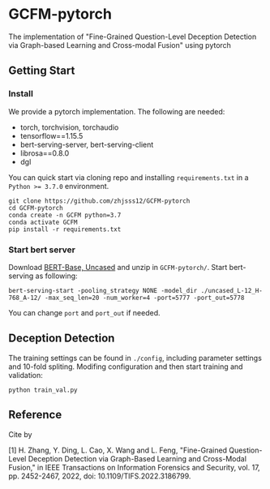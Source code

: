 # GCFM-pytorch
The implementation of "Fine-Grained Question-Level Deception Detection via Graph-based Learning and Cross-modal Fusion" using pytorch
## Getting Start

### Install
We provide a pytorch implementation. The following are needed:
* torch, torchvision, torchaudio
* tensorflow==1.15.5
* bert-serving-server, bert-serving-client
* librosa==0.8.0
* dgl 

You can quick start via cloning repo and installing ``requirements.txt`` in a ``Python >= 3.7.0`` environment.
```
git clone https://github.com/zhjsss12/GCFM-pytorch
cd GCFM-pytorch
conda create -n GCFM python=3.7
conda activate GCFM
pip install -r requirements.txt
```

### Start bert server
Download [BERT-Base, Uncased](https://storage.googleapis.com/bert_models/2018_10_18/uncased_L-12_H-768_A-12.zip) and unzip in ``GCFM-pytorch/``. Start bert-serving as following:
```
bert-serving-start -pooling_strategy NONE -model_dir ./uncased_L-12_H-768_A-12/ -max_seq_len=20 -num_worker=4 -port=5777 -port_out=5778
```
You can change ``port`` and ``port_out`` if needed.

## Deception Detection
The training settings can be found in ``./config``, including parameter settings and 10-fold spliting. Modifing configuration and then start training and validation:
```
python train_val.py
```

## Reference
Cite by 

[1] H. Zhang, Y. Ding, L. Cao, X. Wang and L. Feng, "Fine-Grained Question-Level Deception Detection via Graph-Based Learning and Cross-Modal Fusion," in IEEE Transactions on Information Forensics and Security, vol. 17, pp. 2452-2467, 2022, doi: 10.1109/TIFS.2022.3186799.

